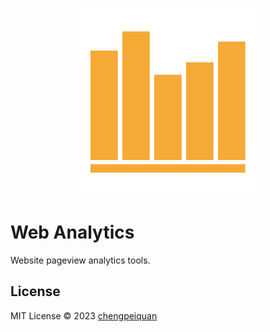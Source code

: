 <p align='center'>
  <img width="300" src="./packages/public/logo.svg" alt="Web Analytics" />
</p>

# Web Analytics

Website pageview analytics tools.

## License

MIT License © 2023 [chengpeiquan](https://github.com/chengpeiquan)
